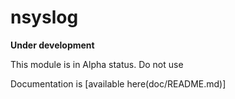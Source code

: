 # nsyslog

**Under development**

This module is in Alpha status. Do not use

Documentation is [available here(doc/README.md)]
